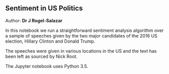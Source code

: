 ## Sentiment in US Politics 

Author: **Dr J Rogel-Salazar**

In this notebook we run a straightforward sentiment analysis algorithm over a sample of speeches given by the two major candidates of the 2016 US election, Hillary Clinton and Donald Trump.

The speeches were given in various locations in the US and the text has been left as sourced by Nick Root.

The Jupyter notebook uses Python 3.5.


